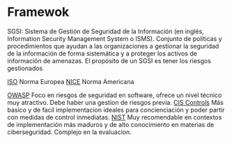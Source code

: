 # Framewok

SGSI: Sistema de Gestión de Seguridad de la Información (en inglés, Information Security Management System o ISMS).
Conjunto de políticas y procedimientos que ayudan a las organizaciones a gestionar la seguridad de la información de forma sistemática y a proteger los activos de información de amenazas.
El propósito de un SGSI es tener los riesgos gestionados

[ISO](https://www.iso.org/standard/27001) Norma Europea
[NICE](https://niccs.cisa.gov/tools/nice-framework) Norma Americana

[OWASP](https://owasp.org/projects/) 
Foco en riesgos de seguridad en software, ofrece un nivel técnico muy atractivo. Debe haber una gestion de riesgos previa.
[CIS Controls](https://www.cisecurity.org/controls)
Más basico y de facil implementacion ideales para concienciación y poder partir con medidas de control inmediatas.
[NIST](https://www.nist.gov/cyberframework)
Muy recomendable en contextos de implementación más maduros y de alto conocimiento en materias de ciberseguridad. Complejo en la evaluacion.

